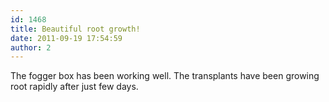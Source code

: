 ```yaml
---
id: 1468
title: Beautiful root growth!
date: 2011-09-19 17:54:59
author: 2
---
```


The fogger box has been working well. The transplants have been growing root rapidly after just few days.